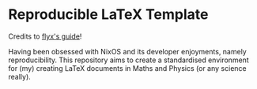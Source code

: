 # Reproducible LaTeX Template

Credits to [flyx's guide](https://flyx.org/nix-flakes-latex/)!

Having been obsessed with NixOS and its developer enjoyments, namely reproducibility. This repository aims to create a standardised environment for (my) creating LaTeX documents in Maths and Physics (or any science really).
